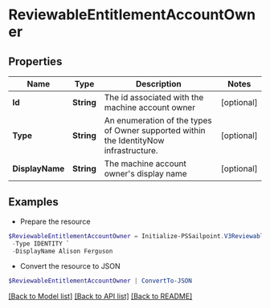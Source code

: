 # ReviewableEntitlementAccountOwner
## Properties

Name | Type | Description | Notes
------------ | ------------- | ------------- | -------------
**Id** | **String** | The id associated with the machine account owner | [optional] 
**Type** | **String** | An enumeration of the types of Owner supported within the IdentityNow infrastructure. | [optional] 
**DisplayName** | **String** | The machine account owner&#39;s display name | [optional] 

## Examples

- Prepare the resource
```powershell
$ReviewableEntitlementAccountOwner = Initialize-PSSailpoint.V3ReviewableEntitlementAccountOwner  -Id 2c9180857182305e0171993737eb29e8 `
 -Type IDENTITY `
 -DisplayName Alison Ferguson
```

- Convert the resource to JSON
```powershell
$ReviewableEntitlementAccountOwner | ConvertTo-JSON
```

[[Back to Model list]](../README.md#documentation-for-models) [[Back to API list]](../README.md#documentation-for-api-endpoints) [[Back to README]](../README.md)

